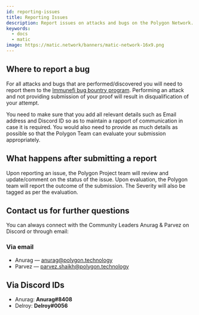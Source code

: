```yaml
---
id: reporting-issues
title: Reporting Issues
description: Report issues on attacks and bugs on the Polygon Network.
keywords:
  - docs
  - matic
image: https://matic.network/banners/matic-network-16x9.png
---
```


## Where to report a bug

For all attacks and bugs that are performed/discovered you will need to report them to the [Immunefi bug bountry program](https://immunefi.com/bounty/polygon/). Performing an attack and not providing submission of your proof will result in disqualification of your attempt.

You need to make sure that you add all relevant details such as Email address and Discord ID so as to maintain a rapport of communication in case it is required. You would also need to provide as much details as possible so that the Polygon Team can evaluate your submission appropriately.

## What happens after submitting a report

Upon reporting an issue, the Polygon Project team will review and update/comment on the status of the issue. Upon evaluation, the Polygon team will report the outcome of the submission. The Severity will also be tagged as per the evaluation.

## Contact us for further questions

You can always connect with the Community Leaders Anurag & Parvez on Discord or through email:

### Via email

* Anurag — anurag@polygon.technology
* Parvez — parvez.shaikh@polygon.technology

## Via Discord IDs

* Anurag: **Anurag#8408**
* Delroy: **Delroy#0056**
